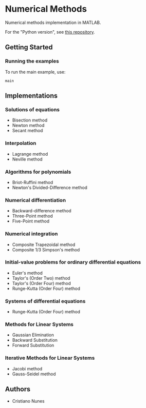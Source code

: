 # Numerical Methods

Numerical methods implementation in MATLAB.

For the "Python version", see [this repository](https://github.com/cfgnunes/numerical-methods-python).

## Getting Started

### Running the examples

To run the main example, use:

    main

## Implementations

### Solutions of equations

- Bisection method
- Newton method
- Secant method

### Interpolation

- Lagrange method
- Neville method

### Algorithms for polynomials

- Briot-Ruffini method
- Newton's Divided-Difference method

### Numerical differentiation

- Backward-difference method
- Three-Point method
- Five-Point method

### Numerical integration

- Composite Trapezoidal method
- Composite 1/3 Simpson's method

### Initial-value problems for ordinary differential equations

- Euler's method
- Taylor's (Order Two) method
- Taylor's (Order Four) method
- Runge-Kutta (Order Four) method

### Systems of differential equations

- Runge-Kutta (Order Four) method

### Methods for Linear Systems

- Gaussian Elimination
- Backward Substitution
- Forward Substitution

### Iterative Methods for Linear Systems

- Jacobi method
- Gauss-Seidel method

## Authors

- Cristiano Nunes
